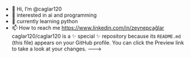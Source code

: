 - 👋 Hi, I’m @caglar120
- 👀 interested in ai and programming
- 🌱 currently learning python
- 📫 How  to reach me https://www.linkedin.com/in/zeynepçağlar
caglar120/caglar120 is a ✨ special ✨ repository because its `README.md` (this file) appears on your GitHub profile.
You can click the Preview link to take a look at your changes.
--->
